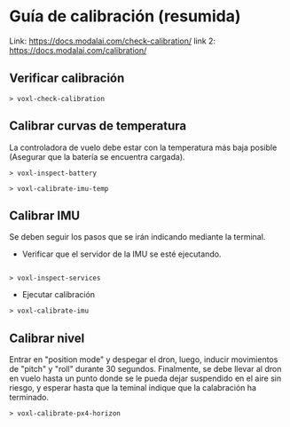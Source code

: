 # Guía de calibración (resumida)

Link: 		https://docs.modalai.com/check-calibration/
link 2:	https://docs.modalai.com/calibration/ 

## Verificar calibración

```
> voxl-check-calibration

```

## Calibrar curvas de temperatura

La controladora de vuelo debe estar con la temperatura más baja posible (Asegurar que la batería se encuentra cargada).
```
> voxl-inspect-battery

> voxl-calibrate-imu-temp

```

## Calibrar IMU

Se deben seguir los pasos que se irán indicando mediante la terminal.

- Verificar que el servidor de la IMU se esté ejecutando.

```

> voxl-inspect-services

```

- Ejecutar calibración

```
> voxl-calibrate-imu 

```

## Calibrar nivel

Entrar en "position mode" y despegar el dron, luego, inducir movimientos de "pitch" y "roll" durante 30 segundos. Finalmente, se debe llevar al dron en vuelo hasta un punto donde se le pueda dejar suspendido en el aire sin riesgo, y esperar hasta que la teminal indique que la calabración ha terminado.

```
> voxl-calibrate-px4-horizon
```

